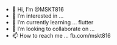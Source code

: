 - 👋 Hi, I’m @MSKT816
- 👀 I’m interested in ...
- 🌱 I’m currently learning ... flutter
- 💞️ I’m looking to collaborate on ...
- 📫 How to reach me ... fb.com/mskt816

<!---
MSKT816/MSKT816 is a ✨ special ✨ repository because its `README.md` (this file) appears on your GitHub profile.
You can click the Preview link to take a look at your changes.
--->
